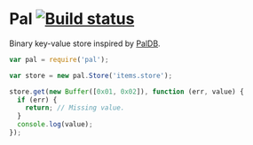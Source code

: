 # Pal [![Build status](https://travis-ci.org/mtth/pal.svg?branch=master)](https://travis-ci.org/mtth/pal)

Binary key-value store inspired by [PalDB](https://github.com/linkedin/PalDB).

```javascript
var pal = require('pal');

var store = new pal.Store('items.store');

store.get(new Buffer([0x01, 0x02]), function (err, value) {
  if (err) {
    return; // Missing value.
  }
  console.log(value);
});
```
